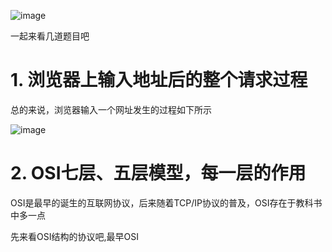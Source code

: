 ![image](https://user-images.githubusercontent.com/41276134/160117010-7443f2dc-d8ac-4991-8e38-d36b5a22dc2d.png)

一起来看几道题目吧
# 1. 浏览器上输入地址后的整个请求过程

总的来说，浏览器输入一个网址发生的过程如下所示

![image](https://user-images.githubusercontent.com/41276134/160117580-d36d8005-ae18-42e2-8a7c-1f383af8bda2.png)

# 2. OSI七层、五层模型，每一层的作用

OSI是最早的诞生的互联网协议，后来随着TCP/IP协议的普及，OSI存在于教科书中多一点

先来看OSI结构的协议吧,最早OSI
